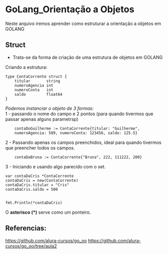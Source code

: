 # GoLang_Orientação a Objetos  
Neste arquivo iremos aprender como estruturar a orientação a objetos em GOLANG

## Struct
- Trata-se da forma de criação de uma estrutura de objetos em GOLANG  

Criando a estrutura:  
```
type ContaCorrente struct {
    titular       string 
    numeroAgencia int
    numeroConta   int
    saldo         float64
}
```
_Podemos instanciar o objeto de 3 formas:_    
1 - passando o nome do campo e 2 pontos (para quando tivermos que passar apenas alguns parametrsp) 
```
	contaDoGuilherme := ContaCorrente{titular: "Guilherme",
	numeroAgencia: 589, numeroConta: 123456, saldo: 125.5}

```
2 - Passando apenas os campos preenchidos, ideal para quando tivermos que preencher todos os campos.
```
	contaDaBruna := ContaCorrente{"Bruna", 222, 111222, 200}
```
3 - Iniciando e usando algo parecido com o set.   

```
var contaDaCris *ContaCorrente
contaDaCris = new(ContaCorrente)
contaDaCris.titular = "Cris"
contaDaCris.saldo = 500


fmt.Println(*contaDaCris)
```
O **asterisco (*)**  serve como um ponteiro.

## Referencias:
https://github.com/alura-cursos/go_oo
https://github.com/alura-cursos/go_oo/tree/aula2
